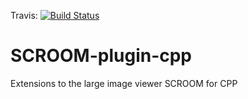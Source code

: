 Travis: [![Build Status](https://travis-ci.org/SCROOM-plugin-cpp/SCROOM-plugin-cpp.svg?branch=master)](https://travis-ci.org/scroomcpp/SCROOM-plugin-cpp)

# SCROOM-plugin-cpp
Extensions to the large image viewer SCROOM for CPP
